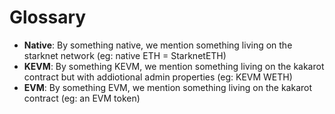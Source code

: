 # Glossary

* **Native**: By something native, we mention something living on the starknet network (eg: native ETH = StarknetETH)
* **KEVM**: By something KEVM, we mention something living on the kakarot contract but with addiotional admin properties (eg: KEVM WETH)
* **EVM**: By something EVM, we mention something living on the kakarot contract (eg: an EVM token)